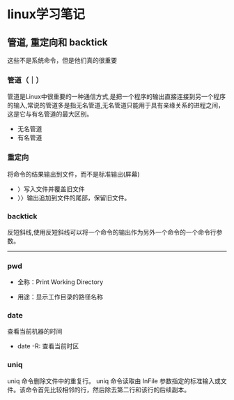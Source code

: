linux学习笔记
===========

## 管道, 重定向和 backtick

这些不是系统命令，但是他们真的很重要

### 管道（｜）

管道是Linux中很重要的一种通信方式,是把一个程序的输出直接连接到另一个程序的输入,常说的管道多是指无名管道,无名管道只能用于具有亲缘关系的进程之间，这是它与有名管道的最大区别。

* 无名管道
* 有名管道

### 重定向

将命令的结果输出到文件，而不是标准输出(屏幕)

* 〉写入文件并覆盖旧文件
* 〉〉输出追加到文件的尾部，保留旧文件。

### backtick

反短斜线,使用反短斜线可以将一个命令的输出作为另外一个命令的一个命令行参数。

---

### pwd

* 全称：Print Working Directory

* 用途：显示工作目录的路径名称

### date

查看当前机器的时间

* date -R: 查看当前时区

### uniq

uniq 命令删除文件中的重复行。 uniq 命令读取由 InFile 参数指定的标准输入或文件。该命令首先比较相邻的行，然后除去第二行和该行的后续副本。
